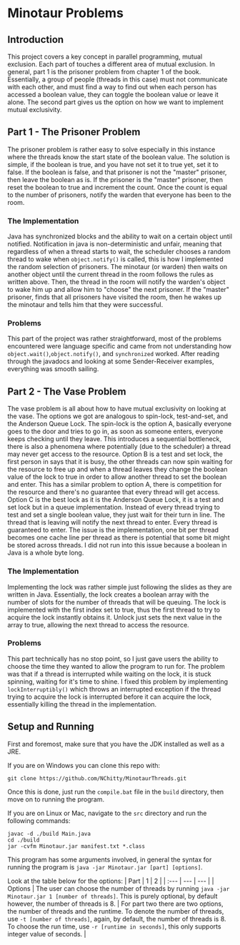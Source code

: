 # Minotaur Problems
## Introduction
This project covers a key concept in parallel programming, mutual exclusion.
Each part of touches a different area of mutual exclusion. In general, part 1
is the prisoner problem from chapter 1 of the book. Essentially, a group of
people (threads in this case) must not communicate with each other, and must
find a way to find out when each person has accessed a boolean value, they can
toggle the boolean value or leave it alone. The second part gives us the option
on how we want to implement mutual exclusivity.
## Part 1 - The Prisoner Problem
The prisoner problem is rather easy to solve especially in this instance where
the threads know the start state of the boolean value. The solution is simple,
if the boolean is true, and you have not set it to true yet, set it to false.
If the boolean is false, and that prisoner is not the "master" prisoner, then
leave the boolean as is. If the prisoner is the "master" prisoner, then reset
the boolean to true and increment the count. Once the count is equal to the number
of prisoners, notify the warden that everyone has been to the room.
### The Implementation
Java has synchronized blocks and the ability to wait on a certain object until notified.
Notification in java is non-deterministic and unfair, meaning that regardless of
when a thread starts to wait, the scheduler chooses a random thread to wake when
`object.notify()` is called, this is how I implemented the random selection of prisoners.
The minotaur (or warden) then waits on another object until the current thread in the room
follows the rules as written above. Then, the thread in the room will notify the warden's object
to wake him up and allow him to "choose" the next prisoner. If the "master" prisoner, finds
that all prisoners have visited the room, then he wakes up the minotaur and tells him
that they were successful.
### Problems
This part of the project was rather straightforward, most of the problems encountered were
language specific and came from not understanding how `object.wait()`,`object.notify()`,
and `synchronized` worked. After reading through the javadocs and looking at some Sender-Receiver
examples, everything was smooth sailing.
## Part 2 - The Vase Problem
The vase problem is all about how to have mutual exclusivity on looking at the vase.
The options we got are analogous to spin-lock, test-and-set, and the Anderson Queue Lock.
The spin-lock is the option A, basically everyone goes to the door and tries to go in,
as soon as someone enters, everyone keeps checking until they leave. This introduces a sequential bottleneck,
there is also a phenomena where potentially (due to the scheduler) a thread may never get access
to the resource. Option B is a test and set lock, the first person in says that it is busy, the other
threads can now spin waiting for the resource to free up and when a thread leaves they change the boolean value of the lock
to true in order to allow another thread to set the boolean and enter. This has a similar problem to option A, 
there is competition for the resource and there's no guarantee that every thread will get access.
Option C is the best lock as it is the Anderson Queue Lock, it is a test and set lock but in a queue implementation.
Instead of every thread trying to test and set a single boolean value, they just wait for their turn in line. The thread that is
leaving will notify the next thread to enter. Every thread is guaranteed to enter. The issue is the implementation, one bit per thread becomes
one cache line per thread as there is potential that some bit might be stored across threads. I did not run into this issue 
because a boolean in Java is a whole byte long.
### The Implementation
Implementing the lock was rather simple just following the slides as they are written in Java.
Essentially, the lock creates a boolean array with the number of slots for the number of threads that 
will be queuing. The lock is implemented with the first index set to true, thus the first thread to try
to acquire the lock instantly obtains it. Unlock just sets the next value in the array to true, allowing the next
thread to access the resource. 
### Problems
This part technically has no stop point, so I just gave users the ability to choose the time they wanted to allow the program to run for.
The problem was that if a thread is interrupted while waiting on the lock, it is stuck spinning, waiting for it's time to shine.
I fixed this problem by implementing `lockInterruptibly()` which throws an interrupted exception if the thread trying to
acquire the lock is interrupted before it can acquire the lock, essentially killing the thread in the implementation.

## Setup and Running
First and foremost, make sure that you have the JDK installed as well as a JRE.

If you are on Windows you can clone this repo with:

```git clone https://github.com/NChitty/MinotaurThreads.git```

Once this is done, just run the `compile.bat` file in the `build` directory, then move on to running the program.

If you are on Linux or Mac, navigate to the `src` directory and run the following commands:

```
javac -d ./build Main.java
cd ./build
jar -cvfm Minotaur.jar manifest.txt *.class
```

This program has some arguments involved, in general the syntax for running the program is 
`java -jar Minotaur.jar [part] [options]`.

Look at the table below for the options:
| Part    | 1 | 2 |
| :--- | --- | --- |
| Options | The user can choose the number of threads by running `java -jar Minotaur.jar 1 [number of threads]`. This is purely optional, by default however, the number of threads is 8. | For part two there are two options, the number of threads and the runtime. To denote the number of threads, use `-t [number of threads]`, 
again, by default, the number of threads is 8. To choose the run time, use `-r [runtime in seconds]`, this only supports integer
value of seconds. |
